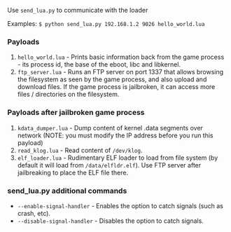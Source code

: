 
Use `send_lua.py` to communicate with the loader

Examples: `$ python send_lua.py 192.168.1.2 9026 hello_world.lua`

### Payloads

1. `hello_world.lua` - Prints basic information back from the game process - its process id, the base of the eboot, libc and libkernel.
2. `ftp_server.lua` - Runs an FTP server on port 1337 that allows browsing the filesystem as seen by the game process, and also upload and download files. If the game process is jailbroken, it can access more files / directories on the filesystem. 

### Payloads after jailbroken game process

1. `kdata_dumper.lua` - Dump content of kernel .data segments over network (NOTE: you must modify the IP address before you run this payload)
2. `read_klog.lua` - Read content of `/dev/klog`.
3. `elf_loader.lua` - Rudimentary ELF loader to load from file system (by default it will load from `/data/elfldr.elf`). Use FTP server after jailbreaking to place the ELF file there.

### send_lua.py additional commands

* `--enable-signal-handler` - Enables the option to catch signals (such as crash, etc).
* `--disable-signal-handler` - Disables the option to catch signals.